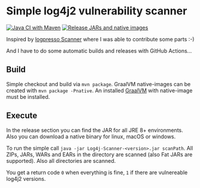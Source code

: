 # Simple log4j2 vulnerability scanner

[![Java CI with Maven](https://github.com/Afrouper/Log4j-Scanner/actions/workflows/maven.yml/badge.svg)](https://github.com/Afrouper/Log4j-Scanner/actions/workflows/maven.yml)
[![Release JARs and native images](https://github.com/Afrouper/Log4j-Scanner/actions/workflows/buildAndRelease.yml/badge.svg?branch=master)](https://github.com/Afrouper/Log4j-Scanner/actions/workflows/buildAndRelease.yml)

Inspired by [logpresso Scanner](https://github.com/logpresso/CVE-2021-44228-Scanner) where I was able to contribute some parts :-)

And I have to do some automatic builds and releases with GitHub Actions...

## Build
Simple checkout and build via `mvn package`. GraalVM native-images can be created with `mvn package -Pnative`. An installed [GraalVM](https://www.graalvm.org) with native-image must be installed.

## Execute
In the release section you can find the JAR for all JRE 8+ environments. Also you can download a native binary for linux, macOS or windows.

To run the simple call `java -jar Log4j-Scanner-<version>.jar scanPath`. All ZIPs, JARs, WARs and EARs in the directory are scanned (also Fat JARs are supported). Also all directories are scanned.

You get a return code `0` when everything is fine, `1` if there are vulnereable log4j2 versions.
